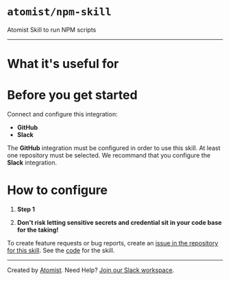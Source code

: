 # `atomist/npm-skill`

<!---atomist-skill-description:start--->

Atomist Skill to run NPM scripts

<!---atomist-skill-description:end--->

---

<!---atomist-skill-readme:start--->

# What it's useful for

# Before you get started

Connect and configure this integration:

-   **GitHub**
-   **Slack**

The **GitHub** integration must be configured in order to use this skill. At least one repository must be selected.
We recommand that you configure the **Slack** integration.

# How to configure

1. **Step 1**

2. **Don't risk letting sensitive secrets and credential sit in your code base for the taking!**

To create feature requests or bug reports, create an [issue in the repository for this skill](https://github.com/atomist-skills/npm-skill/issues).
See the [code](https://github.com/atomist-skills/npm-skill) for the skill.

<!---atomist-skill-readme:end--->

---

Created by [Atomist][atomist].
Need Help? [Join our Slack workspace][slack].

[atomist]: https://atomist.com/ "Atomist - How Teams Deliver Software"
[slack]: https://join.atomist.com/ "Atomist Community Slack"
